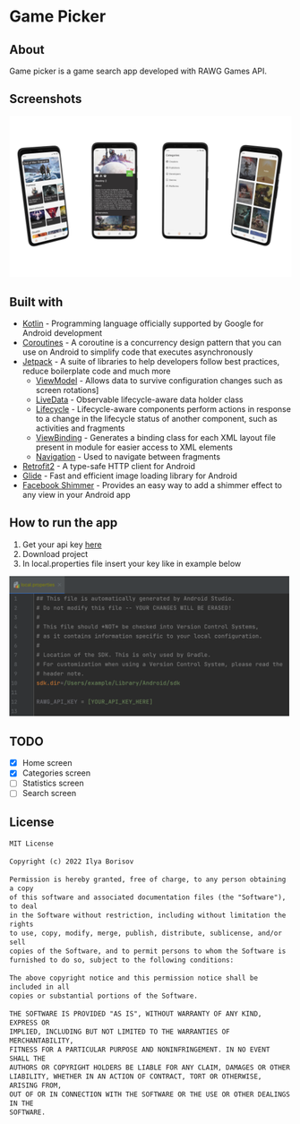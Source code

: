 # Game Picker 

## About
Game picker is a game search app developed with RAWG Games API.

## Screenshots

<p float="left">
  <img src="https://github.com/IlyaBorisovDly/GamePicker/blob/master/screenshots/screenshots.png" width="1000"> 
</p>

## Built with
* [Kotlin](https://developer.android.google.cn/kotlin/overview?hl=en) - Programming language officially supported by Google for Android development
* [Coroutines](https://developer.android.google.cn/kotlin/coroutines?hl=en) - A coroutine is a concurrency design pattern that you can use on Android to simplify code that executes asynchronously
* [Jetpack](https://developer.android.google.cn/jetpack?hl=en) - A suite of libraries to help developers follow best practices, reduce boilerplate code and much more
  * [ViewModel](https://developer.android.google.cn/topic/libraries/architecture/viewmodel?hl=en) - Allows data to survive configuration changes such as screen rotations]
  * [LiveData](https://developer.android.google.cn/topic/libraries/architecture/livedata?hl=en) - Observable lifecycle-aware data holder class
  * [Lifecycle](https://developer.android.google.cn/jetpack/androidx/releases/lifecycle?hl=en) - Lifecycle-aware components perform actions in response to a change in the lifecycle status of another component, such as activities and fragments
  * [ViewBinding](https://developer.android.google.cn/topic/libraries/view-binding?hl=en) - Generates a binding class for each XML layout file present in module for easier access to XML elements
  * [Navigation](https://developer.android.google.cn/guide/navigation?hl=en) - Used to navigate between fragments
* [Retrofit2](https://square.github.io/retrofit/) - A type-safe HTTP client for Android
* [Glide](https://bumptech.github.io/glide/) - Fast and efficient image loading library for Android
* [Facebook Shimmer](https://github.com/facebook/shimmer-android) - Provides an easy way to add a shimmer effect to any view in your Android app

## How to run the app

1. Get your api key [here](https://rawg.io/apidocs?)
2. Download project
3. In local.properties file insert your key like in example below

<p float="left">
  <img src="https://github.com/IlyaBorisovDly/GamePicker/blob/master/screenshots/screenshot_example.png" width="500"> 
</p>


## TODO
- [x] Home screen
- [x] Categories screen
- [ ] Statistics screen
- [ ] Search screen

## License

```
MIT License

Copyright (c) 2022 Ilya Borisov

Permission is hereby granted, free of charge, to any person obtaining a copy
of this software and associated documentation files (the "Software"), to deal
in the Software without restriction, including without limitation the rights
to use, copy, modify, merge, publish, distribute, sublicense, and/or sell
copies of the Software, and to permit persons to whom the Software is
furnished to do so, subject to the following conditions:

The above copyright notice and this permission notice shall be included in all
copies or substantial portions of the Software.

THE SOFTWARE IS PROVIDED "AS IS", WITHOUT WARRANTY OF ANY KIND, EXPRESS OR
IMPLIED, INCLUDING BUT NOT LIMITED TO THE WARRANTIES OF MERCHANTABILITY,
FITNESS FOR A PARTICULAR PURPOSE AND NONINFRINGEMENT. IN NO EVENT SHALL THE
AUTHORS OR COPYRIGHT HOLDERS BE LIABLE FOR ANY CLAIM, DAMAGES OR OTHER
LIABILITY, WHETHER IN AN ACTION OF CONTRACT, TORT OR OTHERWISE, ARISING FROM,
OUT OF OR IN CONNECTION WITH THE SOFTWARE OR THE USE OR OTHER DEALINGS IN THE
SOFTWARE.
```
